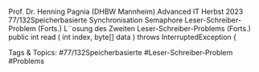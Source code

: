 Prof. Dr. Henning Pagnia (DHBW Mannheim) Advanced IT Herbst 2023 77/132Speicherbasierte Synchronisation Semaphore
Leser-Schreiber-Problem (Forts.)
L¨osung des Zweiten Leser-Schreiber-Problems (Forts.)
public  int read ( int index, byte[] data )
throws  InterruptedException  {

   Tags & Topics:
   #77/132Speicherbasierte
   #Leser-Schreiber-Problem
   #Problems